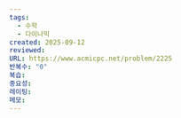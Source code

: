```yaml
---
tags:
  - 수학
  - 다이나믹
created: 2025-09-12
reviewed:
URL: https://www.acmicpc.net/problem/2225
반복수: "0"
복습:
중요성:
레이팅:
메모:
---
```

